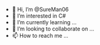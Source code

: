 - 👋 Hi, I’m @SureMan06
- 👀 I’m interested in С#
- 🌱 I’m currently learning ...
- 💞️ I’m looking to collaborate on ...
- 📫 How to reach me ...

<!---
SureMan06/SureMan06 is a ✨ special ✨ repository because its `README.md` (this file) appears on your GitHub profile.
You can click the Preview link to take a look at your changes.
--->
